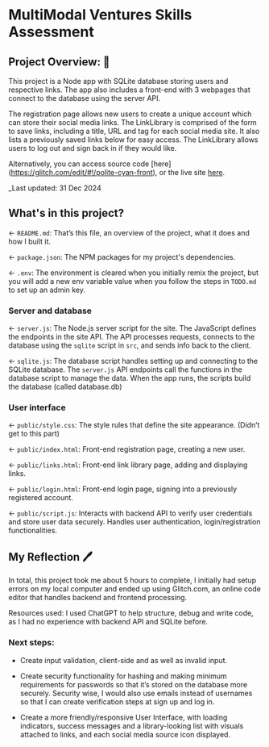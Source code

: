 # MultiModal Ventures Skills Assessment

## Project Overview: 📖

This project is a Node app with SQLite database storing users and respective links. The app also includes a front-end with 3 webpages that connect to the database using the server API.

The registration page allows new users to create a unique account which can store their social media links. The LinkLibrary is comprised of the form to save links, including a title, URL and tag for each social media site. It also lists a previously saved links below for easy access. The LinkLibrary allows users to log out and sign back in if they would like.

Alternatively, you can access source code [here] (https://glitch.com/edit/#!/polite-cyan-front), or the live site [here](https://polite-cyan-front.glitch.me).

\_Last updated: 31 Dec 2024

## What's in this project?

← `README.md`: That’s this file, an overview of the project, what it does and how I built it.

← `package.json`: The NPM packages for my project's dependencies.

← `.env`: The environment is cleared when you initially remix the project, but you will add a new env variable value when you follow the steps in `TODO.md` to set up an admin key.

### Server and database

← `server.js`: The Node.js server script for the site. The JavaScript defines the endpoints in the site API. The API processes requests, connects to the database using the `sqlite` script in `src`, and sends info back to the client.

← `sqlite.js`: The database script handles setting up and connecting to the SQLite database. The `server.js` API endpoints call the functions in the database script to manage the data. When the app runs, the scripts build the database (called database.db)

### User interface

← `public/style.css`: The style rules that define the site appearance. (Didn’t get to this part)

← `public/index.html`: Front-end registration page, creating a new user.

← `public/links.html`: Front-end link library page, adding and displaying links.

← `public/login.html`: Front-end login page, signing into a previously registered account.

← `public/script.js`: Interacts with backend API to verify user credentials and store user data securely. Handles user authentication, login/registration functionalities.

## My Reflection 🖊️

In total, this project took me about 5 hours to complete, I initially had setup errors on my local computer and ended up using Glitch.com, an online code editor that handles backend and frontend processing.

Resources used: I used ChatGPT to help structure, debug and write code, as I had no experience with backend API and SQLite before.

### Next steps:

- Create input validation, client-side and as well as invalid input.

- Create security functionality for hashing and making minimum requirements for passwords so that it’s stored on the database more securely. Security wise, I would also use emails instead of usernames so that I can create verification steps at sign up and log in.

- Create a more friendly/responsive User Interface, with loading indicators, success messages and a library-looking list with visuals attached to links, and each social media source icon displayed.

